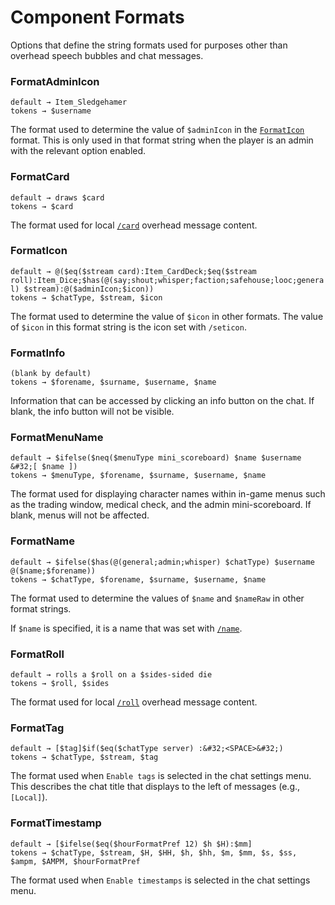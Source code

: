 # Component Formats

Options that define the string formats used for purposes other than overhead speech bubbles and chat messages.

### FormatAdminIcon
`default → Item_Sledgehamer`  
`tokens → $username`

The format used to determine the value of `$adminIcon` in the [`FormatIcon`](#formaticon) format.
This is only used in that format string when the player is an admin with the relevant option enabled.

### FormatCard
`default → draws $card`  
`tokens → $card`

The format used for local [`/card`](./chat-formats.md#chatformatcard) overhead message content.

### FormatIcon
`default → @($eq($stream card):Item_CardDeck;$eq($stream roll):Item_Dice;$has(@(say;shout;whisper;faction;safehouse;looc;general) $stream):@($adminIcon;$icon))`  
`tokens → $chatType, $stream, $icon`

The format used to determine the value of `$icon` in other formats.
The value of `$icon` in this format string is the icon set with `/seticon`.

### FormatInfo
`(blank by default)`  
`tokens → $forename, $surname, $username, $name`

Information that can be accessed by clicking an info button on the chat.
If blank, the info button will not be visible.

### FormatMenuName
`default → $ifelse($neq($menuType mini_scoreboard) $name $username &#32;[ $name ])`  
`tokens → $menuType, $forename, $surname, $username, $name`

The format used for displaying character names within in-game menus such as the trading window, medical check, and the admin mini-scoreboard.
If blank, menus will not be affected.

### FormatName
`default → $ifelse($has(@(general;admin;whisper) $chatType) $username @($name;$forename))`  
`tokens → $chatType, $forename, $surname, $username, $name`

The format used to determine the values of `$name` and `$nameRaw` in other format strings.

If `$name` is specified, it is a name that was set with [`/name`](./feature-flags.md#enablesetname).

### FormatRoll
`default → rolls a $roll on a $sides-sided die`  
`tokens → $roll, $sides`

The format used for local [`/roll`](./chat-formats.md#chatformatroll) overhead message content.

### FormatTag
`default → [$tag]$if($eq($chatType server) :&#32;<SPACE>&#32;)`  
`tokens → $chatType, $stream, $tag`

The format used when `Enable tags` is selected in the chat settings menu.
This describes the chat title that displays to the left of messages (e.g., `[Local]`).

### FormatTimestamp
`default → [$ifelse($eq($hourFormatPref 12) $h $H):$mm]`  
`tokens → $chatType, $stream, $H, $HH, $h, $hh, $m, $mm, $s, $ss, $ampm, $AMPM, $hourFormatPref`

The format used when `Enable timestamps` is selected in the chat settings menu.

